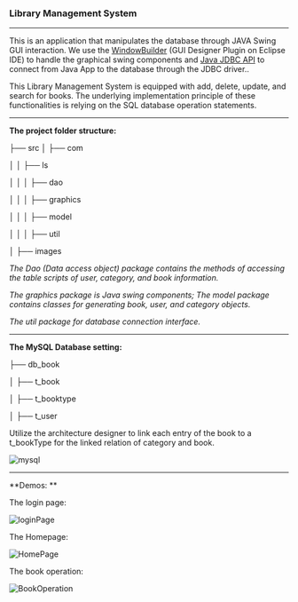 ### Library Management System

---

This is an application that manipulates the database through JAVA Swing GUI interaction. We use the [WindowBuilder](https://www.eclipse.org/windowbuilder/) (GUI Designer Plugin on Eclipse IDE) to handle the graphical swing components and [Java JDBC API](https://docs.oracle.com/javase/8/docs/technotes/guides/jdbc/) to connect from Java App to the database through the JDBC driver.. 

This Library Management System is equipped with add, delete, update, and search for books. The underlying implementation principle of these functionalities is relying on the SQL database operation statements.

---

**The project folder structure:** 

├── src
│ ├── com

│ │ ├── ls

│ │ │ ├── dao

│ │ │ ├── graphics

│ │ │ ├── model

│ │ │ ├── util

│ ├── images



*The Dao (Data access object) package contains the methods of accessing the table scripts of user, category, and book information.* 

*The graphics package is Java swing components; The model package contains classes for generating book, user, and category objects.*

*The util package for database connection interface.*

---

**The MySQL Database setting:** 

├── db_book

│ ├── t_book

│ ├── t_booktype

│ ├── t_user



Utilize the architecture designer to link each entry of the book to a t_bookType for the linked relation of category and book.

![mysql](C:\Users\boxiang\Desktop\Github\LibrarySystem\Demo\mysql.png)

---

**Demos: **



The login page:

![loginPage](C:\Users\boxiang\Desktop\Github\LibrarySystem\Demo\loginPage.png)



The Homepage:

![HomePage](C:\Users\boxiang\Desktop\Github\LibrarySystem\Demo\HomePage.png)



The book operation:

![BookOperation](C:\Users\boxiang\Desktop\Github\LibrarySystem\Demo\BookOperation.png)